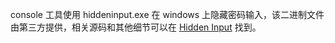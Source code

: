 console 工具使用 hiddeninput.exe 在 windows 上隐藏密码输入，该二进制文件由第三方提供，相关源码和其他细节可以在 [Hidden Input](//github.com/Seldaek/hidden-input) 找到。
